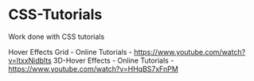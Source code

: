 # CSS-Tutorials
Work done with CSS tutorials

Hover Effects Grid - Online Tutorials  - https://www.youtube.com/watch?v=ltxxNidblts
3D-Hover Effects - Online Tutorials - https://www.youtube.com/watch?v=HHqBS7xFnPM

